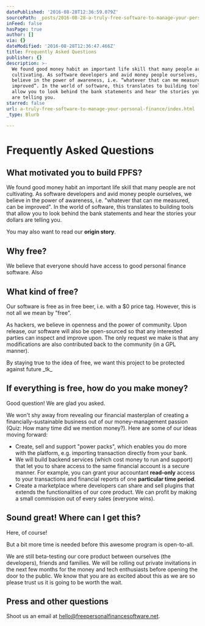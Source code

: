 ```yaml
---
datePublished: '2016-08-28T12:36:59.079Z'
sourcePath: _posts/2016-08-28-a-truly-free-software-to-manage-your-personal-finance.md
inFeed: false
hasPage: true
author: []
via: {}
dateModified: '2016-08-28T12:36:47.466Z'
title: Frequently Asked Questions
publisher: {}
description: >-
  We found good money habit an important life skill that many people are not
  cultivating. As software developers and avid money people ourselves, we
  believe in the power of awareness, i.e. “whatever that can me measured, can be
  improved”. In the world of software, this translates to building tools that
  allow you to look behind the bank statements and hear the stories your dollars
  are telling you.
starred: false
url: a-truly-free-software-to-manage-your-personal-finance/index.html
_type: Blurb

---
```

# Frequently Asked Questions

## What motivated you to build FPFS?

We found good money habit an important life skill that many people are not cultivating. As software developers and avid money people ourselves, we believe in the power of awareness, i.e. "whatever that can me measured, can be improved". In the world of software, this translates to building tools that allow you to look behind the bank statements and hear the stories your dollars are telling you.

You may also want to read our **origin story**.

## Why free?

We believe that everyone should have access to good personal finance software. Also

## What kind of free?

Our software is free as in free beer, i.e. with a $0 price tag. However, this is not all we mean by "free".

As hackers, we believe in openness and the power of community. Upon release, our software will also be open-sourced so that any interested parties can inspect and improve upon. The only request we make is that any modifications are also contributed back to the community (in a GPL manner).

By staying true to the idea of free, we want this project to be protected against future \_tk\_

## If everything is free, how do you make money?

Good question! We are glad you asked.

We won't shy away from revealing our financial masterplan of creating a financially-sustainable business out of our money-management passion (Quiz: How many time did we mention money?). Here are some of our ideas moving forward:

* Create, sell and support "power packs", which enables you do more with the platform, e.g. importing transaction directly from your bank.
* We will build backend services (which cost money to run and support) that let you to share access to the same financial account is a secure manner. For example, you can grant your accountant **read-only** access to your transactions and financial reports of one **particular time period**.
* Create a marketplace where developers can share and sell plugins that extends the functionalities of our core product. We can profit by making a small commission out of every sales (everyone wins).

## Sound great! Where can I get this?

Here, of course!

But a bit more time is needed before this awesome program is open-to-all.

We are still beta-testing our core product between ourselves (the developers), friends and families. We will be rolling out private invitations in the next few months for the money and tech enthusiasts before opening the door to the public. We know that you are as excited about this as we are so please trust us it is going to be worth the wait.

## Press and other questions

Shoot us an email at [hello@freepersonalfinancesoftware.net][0].

[0]: http://mailto:hello@freepersonalfinancesoftware.net/ "email us"